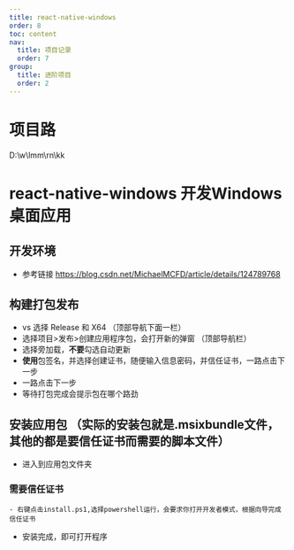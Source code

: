 ```yaml
---
title: react-native-windows
order: 8
toc: content
nav:
  title: 项目记录
  order: 7
group: 
  title: 进阶项目
  order: 2
---
```


# 项目路
D:\w\lmm\rn\kk

# react-native-windows 开发Windows桌面应用

## 开发环境
 - 参考链接 https://blog.csdn.net/MichaelMCFD/article/details/124789768

## 构建打包发布
 - vs 选择 Release 和 X64 （顶部导航下面一栏）
 - 选择项目>发布>创建应用程序包，会打开新的弹窗 （顶部导航栏）
 - 选择旁加载，**不要**勾选自动更新
 - **使用**包签名，并选择创建证书，随便输入信息密码，并信任证书，一路点击下一步
 - 一路点击下一步
 - 等待打包完成会提示包在哪个路劲
 
 ## 安装应用包 （实际的安装包就是.msixbundle文件，其他的都是要信任证书而需要的脚本文件）
 - 进入到应用包文件夹
 ### 需要信任证书
	- 右键点击install.ps1,选择powershell运行，会要求你打开开发者模式，根据向导完成信任证书
 - 安装完成，即可打开程序
